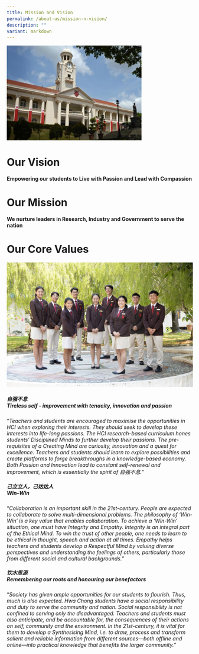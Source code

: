 ```yaml
---
title: Mission and Vision
permalink: /about-us/mission-n-vision/
description: ""
variant: markdown
---
```

![](/images/missionvision.png)

# Our Vision <br>
**Empowering our students to Live with Passion and Lead with Compassion**

# Our Mission <br>
**We nurture leaders in Research, Industry and Government to serve the nation**

# Our Core Values <br> 
![](/images/mission_and_vision_new.JPG)

<h5> 自强不息 <br> 
Tireless self - improvement with tenacity, innovation and passion</h5>
<q><i>Teachers and students are encouraged to maximise the opportunities in HCI when exploring their interests. They should seek to develop these interests into life-long passions. The HCI research-based curriculum hones students’ Disciplined Minds to further develop their passions. The pre-requisites of a Creating Mind are curiosity, innovation and a quest for excellence. Teachers and students should learn to explore possibilities and create platforms to forge breakthroughs in a knowledge-based economy. Both Passion and Innovation lead to constant self-renewal and improvement, which is essentially the spirit of 自强不息.</i></q>

<h5> 己立立人，己达达人  <br>
Win–Win</h5>
<q><i>Collaboration is an important skill in the 21st-century. People are expected to collaborate to solve multi-dimensional problems. The philosophy of ‘Win-Win’ is a key value that enables collaboration. To achieve a ‘Win-Win’ situation, one must have Integrity and Empathy. Integrity is an integral part of the Ethical Mind. To win the trust of other people, one needs to learn to be ethical in thought, speech and action at all times. Empathy helps teachers and students develop a Respectful Mind by valuing diverse perspectives and understanding the feelings of others, particularly those from different social and cultural backgrounds.</i></q>

<h5> 饮水思源 <br> 
Remembering our roots and honouring our benefactors</h5>
<q><i>Society has given ample opportunities for our students to flourish. Thus, much is also expected. Hwa Chong students have a social responsibility and duty to serve the community and nation. Social responsibility is not confined to serving only the disadvantaged. Teachers and students must also anticipate, and be accountable for, the consequences of their actions on self, community and the environment. In the 21st-century, it is vital for them to develop a Synthesising Mind, i.e. to draw, process and transform salient and reliable information from different sources—both offline and online—into practical knowledge that benefits the larger community.</i></q> 